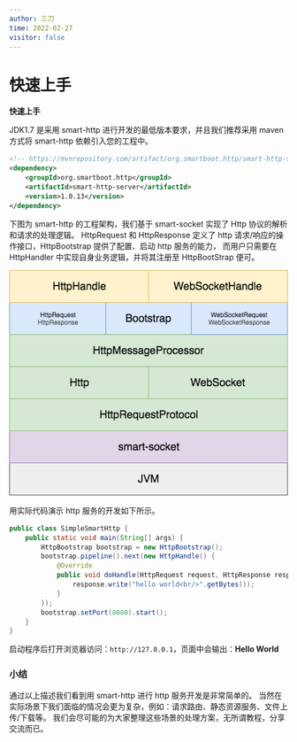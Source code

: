 ```yaml
---
author: 三刀
time: 2022-02-27
visitor: false
---
```

# 快速上手
**快速上手**

JDK1.7 是采用 smart-http 进行开发的最低版本要求，并且我们推荐采用 maven 方式将 smart-http 依赖引入您的工程中。
```xml
<!-- https://mvnrepository.com/artifact/org.smartboot.http/smart-http-server -->
<dependency>
    <groupId>org.smartboot.http</groupId>
    <artifactId>smart-http-server</artifactId>
    <version>1.0.13</version>
</dependency>
```

下图为 smart-http 的工程架构，我们基于 smart-socket 实现了 Http 协议的解析和请求的处理逻辑。
HttpRequest 和 HttpResponse 定义了 http 请求/响应的操作接口，HttpBootstrap 提供了配置、启动 http 服务的能力，
而用户只需要在 HttpHandler 中实现自身业务逻辑，并将其注册至 HttpBootStrap 便可。
 
![](docs/smart-http/smart-http.png)


用实际代码演示 http 服务的开发如下所示。
```java
public class SimpleSmartHttp {
    public static void main(String[] args) {
        HttpBootstrap bootstrap = new HttpBootstrap();
        bootstrap.pipeline().next(new HttpHandle() {
            @Override
            public void doHandle(HttpRequest request, HttpResponse response) throws IOException {
                response.write("hello world<br/>".getBytes());
            }
        });
        bootstrap.setPort(8080).start();
    }
}
```

启动程序后打开浏览器访问：`http://127.0.0.1`，页面中会输出：**Hello World**



### 小结
通过以上描述我们看到用 smart-http 进行 http 服务开发是非常简单的。
当然在实际场景下我们面临的情况会更为复杂，例如：请求路由、静态资源服务、文件上传/下载等。
我们会尽可能的为大家整理这些场景的处理方案，无所谓教程，分享交流而已。